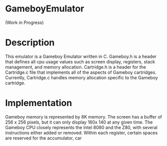 # GameboyEmulator
(Work in Progress)

# Description
This emulator is a Gameboy Emulator written in C. Gameboy.h is a header that defines all cpu usage values such as screen display, registers, stack management, and memory allocation. Cartridge.h is a header for the Cartridge.c file that implements all of the aspects of Gameboy cartridges. Currently, Cartridge.c handles memory allocation specific to the Gameboy cartridge.

# Implementation

Gameboy memory is represented by 8K memory. The screen has a buffer of 256 x 256 pixels, but it can only display 160x 140 at any given time. The Gameboy CPU closely represents the Intel 8080 and the Z80, with several instructions either added or removed. Within each register, certain spaces are reserved for the accumulator, car 
